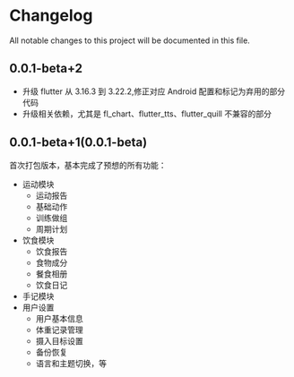 # Changelog

All notable changes to this project will be documented in this file.

## 0.0.1-beta+2

- 升级 flutter 从 3.16.3 到 3.22.2,修正对应 Android 配置和标记为弃用的部分代码
- 升级相关依赖，尤其是 fl_chart、flutter_tts、flutter_quill 不兼容的部分

## 0.0.1-beta+1(0.0.1-beta)

首次打包版本，基本完成了预想的所有功能：

- 运动模块
  - 运动报告
  - 基础动作
  - 训练做组
  - 周期计划
- 饮食模块
  - 饮食报告
  - 食物成分
  - 餐食相册
  - 饮食日记
- 手记模块
- 用户设置
  - 用户基本信息
  - 体重记录管理
  - 摄入目标设置
  - 备份恢复
  - 语言和主题切换，等
